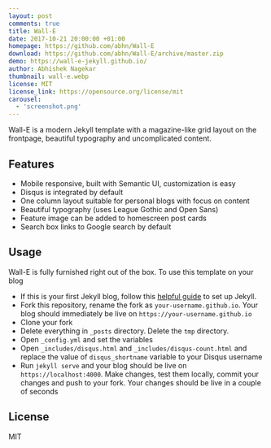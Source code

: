 ```yaml
---
layout: post
comments: true
title: Wall-E
date: 2017-10-21 20:00:00 +01:00
homepage: https://github.com/abhn/Wall-E
download: https://github.com/abhn/Wall-E/archive/master.zip
demo: https://wall-e-jekyll.github.io/
author: Abhishek Nagekar
thumbnail: wall-e.webp
license: MIT
license_link: https://opensource.org/license/mit
carousel:
  - 'screenshot.png'
---
```


Wall-E is a modern Jekyll template with a magazine-like grid layout on the frontpage, beautiful typography and uncomplicated content.

## Features

* Mobile responsive, built with Semantic UI, customization is easy
* Disqus is integrated by default
* One column layout suitable for personal blogs with focus on content
* Beautiful typography (uses League Gothic and Open Sans)
* Feature image can be added to homescreen post cards
* Search box links to Google search by default

## Usage

Wall-E is fully furnished right out of the box. To use this template on your blog

* If this is your first Jekyll blog, follow this [helpful guide](https://jekyllrb.com/docs/installation/) to set up Jekyll.
* Fork this repository, rename the fork as `your-username.github.io`. Your blog should immediately be live on `https://your-username.github.io`
* Clone your fork
* Delete everything in `_posts` directory. Delete the `tmp` directory.
* Open `_config.yml` and set the variables
* Open `_includes/disqus.html` and `_includes/disqus-count.html` and replace the value of `disqus_shortname` variable to your Disqus username
* Run `jekyll serve` and your blog should be live on `https://localhost:4000`. Make changes, test them locally, commit your changes and push to your fork. Your changes should be live in a couple of seconds

## License

MIT
